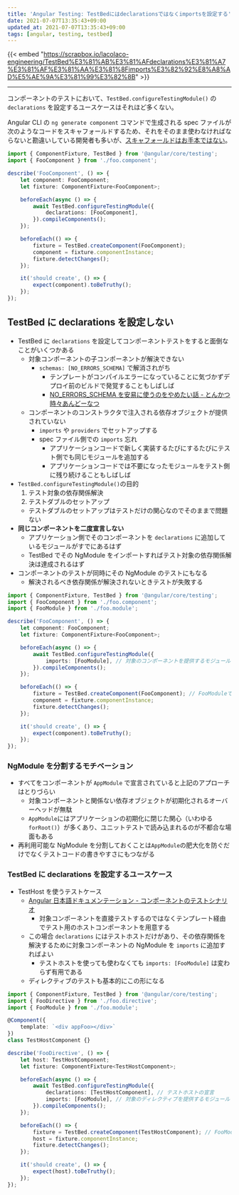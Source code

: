 ```yaml
---
title: 'Angular Testing: TestBedにはdeclarationsではなくimportsを設定する'
date: 2021-07-07T13:35:43+09:00
updated_at: 2021-07-07T13:35:43+09:00
tags: [angular, testing, testbed]
---
```


{{< embed "https://scrapbox.io/lacolaco-engineering/TestBed%E3%81%AB%E3%81%AFdeclarations%E3%81%A7%E3%81%AF%E3%81%AA%E3%81%8Fimports%E3%82%92%E8%A8%AD%E5%AE%9A%E3%81%99%E3%82%8B" >}}

---

コンポーネントのテストにおいて、`TestBed.configureTestingModule()` の `declarations` を設定するユースケースはそれほど多くない。<br>

Angular CLI の `ng generate component` コマンドで生成される spec ファイルが次のようなコードをスキャフォールドするため、それをそのまま使わなければならないと勘違いしている開発者も多いが、[スキャフォールドはお手本ではない](https://scrapbox.io/lacolaco-engineering/%E3%82%B9%E3%82%AD%E3%83%A3%E3%83%95%E3%82%A9%E3%83%BC%E3%83%AB%E3%83%89%E3%81%AF%E3%81%8A%E6%89%8B%E6%9C%AC%E3%81%A7%E3%81%AF%E3%81%AA%E3%81%84)。<br>

```ts:foo.component.spec.ts
import { ComponentFixture, TestBed } from '@angular/core/testing';
import { FooComponent } from './foo.component';

describe('FooComponent', () => {
    let component: FooComponent;
    let fixture: ComponentFixture<FooComponent>;

    beforeEach(async () => {
        await TestBed.configureTestingModule({
            declarations: [FooComponent],
        }).compileComponents();
    });

    beforeEach(() => {
        fixture = TestBed.createComponent(FooComponent);
        component = fixture.componentInstance;
        fixture.detectChanges();
    });

    it('should create', () => {
        expect(component).toBeTruthy();
    });
});
```

## TestBed に declarations を設定しない

- TestBed に `declarations` を設定してコンポーネントテストをすると面倒なことがいくつかある
  - 対象コンポーネントの子コンポーネントが解決できない
    - `schemas: [NO_ERRORS_SCHEMA]` で解消されがち
      - テンプレートがコンパイルエラーになっていることに気づかずデプロイ前のビルドで発覚することもしばしば
      - [NO_ERRORS_SCHEMA を安易に使うのをやめたい話 - とんかつ時々あんどーなつ](https://kasaharu.hatenablog.com/entry/20210705/1625492137)
  - コンポーネントのコンストラクタで注入される依存オブジェクトが提供されていない
    - `imports` や `providers` でセットアップする
    - spec ファイル側での `imports` 忘れ
      - アプリケーションコードで新しく実装するたびにするたびにテスト側でも同じモジュールを追加する
      - アプリケーションコードでは不要になったモジュールをテスト側に残り続けることもしばしば
- `TestBed.configureTestingModule()`の目的
  1. テスト対象の依存関係解決
  2. テストダブルのセットアップ
    - テストダブルのセットアップはテストだけの関心なのでそのままで問題ない
- **同じコンポーネントを二度宣言しない**
  - アプリケーション側でそのコンポーネントを `declarations` に追加しているモジュールがすでにあるはず
  - TestBed でその NgModule をインポートすればテスト対象の依存関係解決は達成されるはず
- コンポーネントのテストが同時にその NgModule のテストにもなる
  - 解決されるべき依存関係が解決されないときテストが失敗する

```ts:foo.component.spec.ts
import { ComponentFixture, TestBed } from '@angular/core/testing';
import { FooComponent } from './foo.component';
import { FooModule } from './foo.module';

describe('FooComponent', () => {
    let component: FooComponent;
    let fixture: ComponentFixture<FooComponent>;

    beforeEach(async () => {
        await TestBed.configureTestingModule({
            imports: [FooModule], // 対象のコンポーネントを提供するモジュールをインポートするだけ
        }).compileComponents();
    });

    beforeEach(() => {
        fixture = TestBed.createComponent(FooComponent); // FooModuleで宣言されているため生成できる
        component = fixture.componentInstance;
        fixture.detectChanges();
    });

    it('should create', () => {
        expect(component).toBeTruthy();
    });
});
```

### NgModule を分割するモチベーション

- すべてをコンポーネントが `AppModule` で宣言されていると上記のアプローチはとりづらい
  - 対象コンポーネントと関係ない依存オブジェクトが初期化されるオーバーヘッドが無駄
  - `AppModule`にはアプリケーションの初期化に閉じた関心（いわゆる `forRoot()`）が多くあり、ユニットテストで読み込まれるのが不都合な場面もある
- 再利用可能な NgModule を分割しておくことは`AppModule`の肥大化を防ぐだけでなくテストコードの書きやすさにもつながる

### TestBed に declarations を設定するユースケース<br>

- TestHost を使うテストケース
  - [Angular 日本語ドキュメンテーション - コンポーネントのテストシナリオ](https://angular.jp/guide/testing-components-scenarios#%E3%83%86%E3%82%B9%E3%83%88%E3%83%9B%E3%82%B9%E3%83%88%E5%86%85%E9%83%A8%E3%81%AE%E3%82%B3%E3%83%B3%E3%83%9D%E3%83%BC%E3%83%8D%E3%83%B3%E3%83%88)
    - 対象コンポーネントを直接テストするのではなくテンプレート経由でテスト用のホストコンポーネントを用意する
  - この場合 `declarations` にはテストホストだけがあり、その依存関係を解決するために対象コンポーネントの NgModule を `imports` に追加すればよい
    - テストホストを使っても使わなくても `imports: [FooModule]` は変わらず有用である
  - ディレクティブのテストも基本的にこの形になる

```ts:foo.directive.spec.ts
import { ComponentFixture, TestBed } from '@angular/core/testing';
import { FooDirective } from './foo.directive';
import { FooModule } from './foo.module';

@Component({
    template: `<div appFoo></div>`
})
class TestHostComponent {}

describe('FooDirective', () => {
    let host: TestHostComponent;
    let fixture: ComponentFixture<TestHostComponent>;

    beforeEach(async () => {
        await TestBed.configureTestingModule({
            declarations: [TestHostComponent], // テストホストの宣言
            imports: [FooModule], // 対象のディレクティブを提供するモジュール
        }).compileComponents();
    });

    beforeEach(() => {
        fixture = TestBed.createComponent(TestHostComponent); // FooModuleで宣言されているため生成できる
        host = fixture.componentInstance;
        fixture.detectChanges();
    });

    it('should create', () => {
        expect(host).toBeTruthy();
    });
});
```
